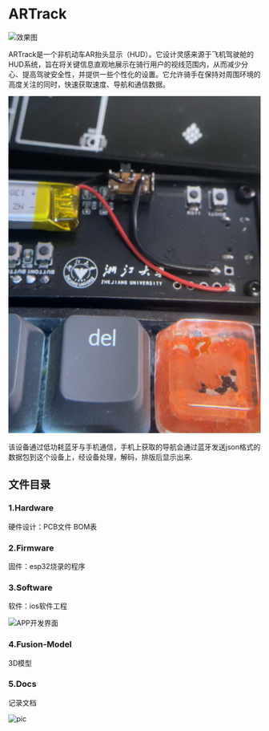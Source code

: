 # ARTrack

![效果图](https://github.com/AHANAyl0n/AR-Track/blob/main/5.Docs/%E6%95%88%E6%9E%9C%E5%9B%BE.png)

ARTrack是一个非机动车AR抬头显示（HUD）。它设计灵感来源于飞机驾驶舱的HUD系统，旨在将关键信息直观地展示在骑行用户的视线范围内，从而减少分心、提高驾驶安全性，并提供一些个性化的设置。它允许骑手在保持对周围环境的高度关注的同时，快速获取速度、导航和通信数据。

![使用效果](https://github.com/AAAAyl0n/AR-Track/blob/main/5.Docs/pic1.jpg)

该设备通过低功耗蓝牙与手机通信，手机上获取的导航会通过蓝牙发送json格式的数据包到这个设备上，经设备处理，解码，排版后显示出来.

## 文件目录

### 1.Hardware

硬件设计：PCB文件 BOM表

### 2.Firmware

固件：esp32烧录的程序

### 3.Software

软件：ios软件工程

![APP开发界面](https://github.com/AHANAyl0n/AR-Track/blob/main/5.Docs/APP%E5%BC%80%E5%8F%91%E7%95%8C%E9%9D%A2.jpg)

### 4.Fusion-Model

3D模型

### 5.Docs

记录文档

![pic](https://github.com/AHANAyl0n/AR-Track/blob/main/5.Docs/APP%E5%BC%80%E5%8F%91%E7%95%8C%E9%9D%A2.jpg)
